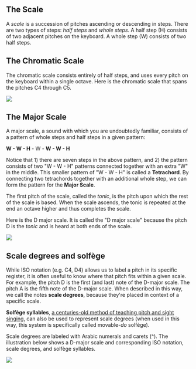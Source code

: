 ## The Scale

A *scale* is a succession of pitches ascending or descending in steps. There are two types of steps: *half steps* and *whole steps*. A half step (H) consists of two adjacent pitches on the keyboard. A whole step (W) consists of two half steps.  

## The Chromatic Scale ##

The chromatic scale consists entirely of half steps, and uses every pitch on the keyboard within a single octave. Here is the chromatic scale that spans the pitches C4 through C5.

<a href="http://openmusictheory.com/Graphics/chromaticscale.png"><img src="http://openmusictheory.com/Graphics/chromaticscale.png"></a>

## The Major Scale ##

A major scale, a sound with which you are undoubtedly familiar, consists of a pattern of whole steps and half steps in a given pattern:

**W - W - H** - W - **W - W - H**

Notice that 1) there are seven steps in the above pattern, and 2) the pattern consists of two "W - W - H" patterns connected together with an extra "W" in the middle. This smaller pattern of "W - W - H" is called a **Tetrachord**. By connecting two tetrachords together with an additional whole step, we can form the pattern for the **Major Scale**. 

The first pitch of the scale, called the *tonic*, is the pitch upon which the rest of the scale is based. When the scale ascends, the tonic is repeated at the end an octave higher and thus completes the scale.

Here is the D major scale. It is called the "D major scale" because the pitch D is the *tonic* and is heard at both ends of the scale. 

<a href="http://openmusictheory.com/Graphics/majorscale.png"><img src="http://openmusictheory.com/Graphics/majorscale.png"></a>

## Scale degrees and solfège ##

While ISO notation (e.g. C4, D4) allows us to label a pitch in its specific register, it is often useful to know where that pitch fits within a given scale. For example, the pitch D is the first (and last) note of the D-major scale. The pitch A is the fifth note of the D-major scale. When described in this way, we call the notes **scale degrees**, because they're placed in context of a specific scale.

**Solfège syllables**, [a centuries-old method of teaching pitch and sight singing](http://en.wikipedia.org/wiki/Solfège), can also be used to represent scale degrees (when used in this way, this system is specifically called movable-*do* solfège). 

Scale degrees are labeled with Arabic numerals and carets (^). The illustration below shows a D-major scale and corresponding ISO notation, scale degrees, and solfège syllables.

<a href="http://openmusictheory.com/Graphics/sdsf.png"><img src="http://openmusictheory.com/Graphics/sdsf.png"></a>




